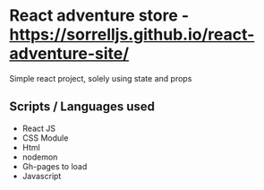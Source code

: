 # React adventure store - https://sorrelljs.github.io/react-adventure-site/

Simple react project, solely using state and props

## Scripts / Languages used
- React JS
- CSS Module
- Html
- nodemon
- Gh-pages to load
- Javascript




